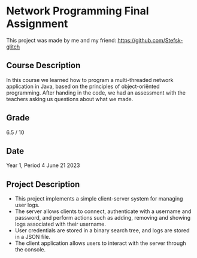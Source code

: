 # Network Programming Final Assignment
This project was made by me and my friend: https://github.com/Stefsk-glitch
## Course Description
In this course we learned how to program a multi-threaded network application in Java, based on the principles of object-oriënted programming.
After handing in the code, we had an assessment with the teachers asking us questions about what we made.

## Grade
6.5 / 10

## Date
Year 1, Period 4
June 21 2023

## Project Description
- This project implements a simple client-server system for managing user logs.
- The server allows clients to connect, authenticate with a username and password, and perform actions such as adding, removing and showing logs associated with their username.
- User credentials are stored in a binary search tree, and logs are stored in a JSON file.
- The client application allows users to interact with the server through the console.
